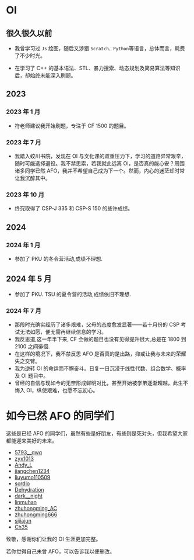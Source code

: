 # OI
## 很久很久以前
- 我曾学习过 $\texttt{Js}$ 绘图，随后又涉猎 $\texttt{Scratch、Python}$等语言，总体而言，耗费了不少时光。

- 在学习了 C++ 的基本语法、STL、暴力搜索、动态规划及简易算法等知识后，却始终未能深入刷题。

## 2023
### 2023 年 1 月
- 符老师建议我开始刷题，专注于 CF 1500 的题目。
### 2023 年 7 月
- 我踏入蛟川书院，发现在 OI 与文化课的双重压力下，学习的道路异常艰辛，随时可能选择退役。我不禁思索，若我就此远离 OI，是否真的能心安？周围诸多同学已然 AFO，我并不希望自己成为下一个。然而，内心的迷茫却时常让我沉醉其中。
### 2023 年 10 月
- 终究取得了 CSP-J 335 和 CSP-S 150 的些许成绩。
## 2024
### 2024 年 1 月
- 参加了 PKU 的冬令营活动,成绩不理想.
## 2024 年 5 月
- 参加了 PKU. TSU 的夏令营的活动,成绩依旧不理想.
### 2024 年 7 月
- 那段时光确实经历了诸多艰难，父母的态度愈发显著——若十月份的 CSP 考试无法如愿，便无需再继续信息的学习。
- 我反思道,这一年半下来, CF 会做的题目也没有见得提升很大,总是在 1800 到 2100 之间徘徊.
- 在这样的境况下，我不禁反思 AFO 是否真的是出路，抑或让我与未来的荣耀失之交臂。
- 我为逆转 OI 的命运而不懈奋斗。日复一日沉浸于线性代数、组合数学、概率及 OI 题目中。
- 曾经的自信与现如今的无奈形成鲜明对比，甚至开始被学弟逐渐超越，此生不悔入 OI，纵使艰难，也愿不忘初心。

# 如今已然 AFO 的同学们
这些是已经 AFO 的同学们，虽然有些是好朋友，有些则是死对头，但我希望大家都能迎来美好的未来。

- [5793__qwq](https://www.luogu.com.cn/user/464001)
- [zyx1013](https://www.luogu.com.cn/user/764698)
- [Andy_L](https://www.luogu.com.cn/user/460429)
- [jiangchen1234](https://www.luogu.com.cn/user/872579)
- [liuyumo110509](https://www.luogu.com.cn/user/1089333)
- [sordio](https://www.luogu.com.cn/user/578860)
- [Dehydration](https://www.luogu.com.cn/user/661534)
- [dark__night](https://www.luogu.com.cn/user/1064832)
- [linmuhan](https://www.luogu.com.cn/user/596590)
- [zhuhongming_AC](https://www.luogu.com.cn/user/748274)
- [zhuhongming666](https://www.luogu.com.cn/user/678975)
- [sijiajun](https://www.luogu.com.cn/user/501614)
- [Ch35](https://www.luogu.com.cn/user/672360)

致敬，感谢你们让我的 OI 生涯更加完整。

若你觉得自己未曾 AFO，可以告诉我以便删改。
